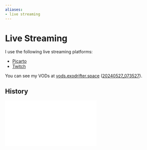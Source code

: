 ```yaml
---
aliases:
- live streaming
---
```


# Live Streaming

I use the following live streaming platforms:

- [Picarto](picarto.md)
- [Twitch](twitch.md)

You can see my VODs at [vods.exodrifter.space](https://vods.exodrifter.space) ([20240527_073527](../entries/20240527_073527.md)).

## History

![Live Streaming history](live-streaming-history.md)

